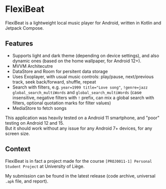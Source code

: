 # FlexiBeat

FlexiBeat is a lightweight local music player for Android, written in Kotlin and Jetpack Compose.

## Features

- Supports light and dark theme (depending on device settings), and also dynamic ones (based on the home wallpaper, for Android 12+).
- MVVM Architecutre
- DataStore and Room for persitent data storage
- Uses Exoplayer, with usual music controls: play/pause, next/previous track, seek back/forward, shuffle, repeat
- Search with filters, e.g. `year=1999 title="Love song"`, `!genre=jazz global_search_multiWords` and `global_search_multiWords` (case insensitive, negative filters with `!` prefix, can mix a global search with filters, optional quotation marks for filter values)
- MediaStore to fetch songs

This application was heavily tested on a Android 11 smartphone, and "poor" testing on Android 12 and 15.\
But it should work without any issue for any Android 7+ devices, for any screen size.

## Context

FlexiBeat is in fact a project made for the course `[PROJ0011-1] Personal Student Project` at University of Liège.

My submission can be found in the latest release (code archive, universal `.apk` file, and report).
